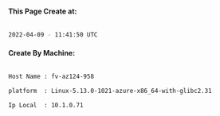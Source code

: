 
   
#### This Page Create at:

```bash

2022-04-09 - 11:41:50 UTC

```

#### Create By Machine:

```bash

Host Name : fv-az124-958

platform  : Linux-5.13.0-1021-azure-x86_64-with-glibc2.31

Ip Local  : 10.1.0.71

```


